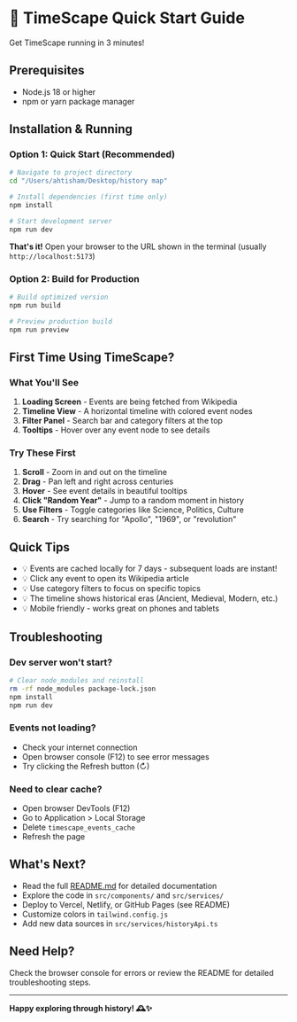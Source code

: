 # 🚀 TimeScape Quick Start Guide

Get TimeScape running in 3 minutes!

## Prerequisites

- Node.js 18 or higher
- npm or yarn package manager

## Installation & Running

### Option 1: Quick Start (Recommended)

```bash
# Navigate to project directory
cd "/Users/ahtisham/Desktop/history map"

# Install dependencies (first time only)
npm install

# Start development server
npm run dev
```

**That's it!** Open your browser to the URL shown in the terminal (usually `http://localhost:5173`)

### Option 2: Build for Production

```bash
# Build optimized version
npm run build

# Preview production build
npm run preview
```

## First Time Using TimeScape?

### What You'll See

1. **Loading Screen** - Events are being fetched from Wikipedia
2. **Timeline View** - A horizontal timeline with colored event nodes
3. **Filter Panel** - Search bar and category filters at the top
4. **Tooltips** - Hover over any event node to see details

### Try These First

1. **Scroll** - Zoom in and out on the timeline
2. **Drag** - Pan left and right across centuries
3. **Hover** - See event details in beautiful tooltips
4. **Click "Random Year"** - Jump to a random moment in history
5. **Use Filters** - Toggle categories like Science, Politics, Culture
6. **Search** - Try searching for "Apollo", "1969", or "revolution"

## Quick Tips

- 💡 Events are cached locally for 7 days - subsequent loads are instant!
- 💡 Click any event to open its Wikipedia article
- 💡 Use category filters to focus on specific topics
- 💡 The timeline shows historical eras (Ancient, Medieval, Modern, etc.)
- 💡 Mobile friendly - works great on phones and tablets

## Troubleshooting

### Dev server won't start?
```bash
# Clear node_modules and reinstall
rm -rf node_modules package-lock.json
npm install
npm run dev
```

### Events not loading?
- Check your internet connection
- Open browser console (F12) to see error messages
- Try clicking the Refresh button (↻)

### Need to clear cache?
- Open browser DevTools (F12)
- Go to Application > Local Storage
- Delete `timescape_events_cache`
- Refresh the page

## What's Next?

- Read the full [README.md](./README.md) for detailed documentation
- Explore the code in `src/components/` and `src/services/`
- Deploy to Vercel, Netlify, or GitHub Pages (see README)
- Customize colors in `tailwind.config.js`
- Add new data sources in `src/services/historyApi.ts`

## Need Help?

Check the browser console for errors or review the README for detailed troubleshooting steps.

---

**Happy exploring through history! 🕰️✨**

